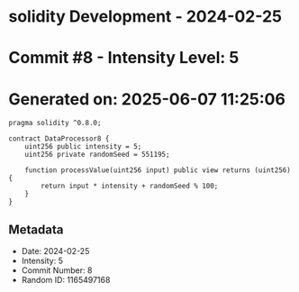 ﻿# solidity Development - 2024-02-25
# Commit #8 - Intensity Level: 5
# Generated on: 2025-06-07 11:25:06
```solidity
pragma solidity ^0.8.0;

contract DataProcessor8 {
    uint256 public intensity = 5;
    uint256 private randomSeed = 551195;

    function processValue(uint256 input) public view returns (uint256) {
        return input * intensity + randomSeed % 100;
    }
}
```
## Metadata
- Date: 2024-02-25
- Intensity: 5
- Commit Number: 8
- Random ID: 1165497168
